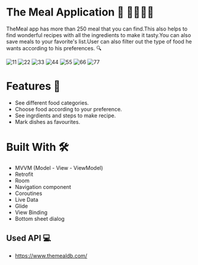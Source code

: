 
# The Meal Application 📱 🍝👨🏿‍🍳

TheMeal app has more than 250 meal that you can find.This also helps to find wonderful recipes with all the ingredients to make it tasty.You can also save meals to your favorite's list.User can also filter out the type of food he wants according to his preferences. 🔍


![11](https://user-images.githubusercontent.com/105236639/230591580-f19fcb68-317c-4525-bdec-acb53ef13589.png)
![22](https://user-images.githubusercontent.com/105236639/230591592-486864ad-609e-4e8e-9a25-9ea789b0d48f.png)
![33](https://user-images.githubusercontent.com/105236639/230591604-10f4b42b-6b89-46f1-80f6-5a120c4c9a10.png)
![44](https://user-images.githubusercontent.com/105236639/230591608-c540968f-25bb-4f49-ac6e-9bf578e672df.png)
![55](https://user-images.githubusercontent.com/105236639/230591615-0bf3ace3-85fc-4bcf-8e18-e6c8325af99b.png)
![66](https://user-images.githubusercontent.com/105236639/230591624-92e8e0a3-3376-4c1f-ade5-0dfe36bc7d3e.png)
![77](https://user-images.githubusercontent.com/105236639/230591641-bcbd3bac-ffad-4bc8-a281-9eab5030b54c.png)



# Features 👀
* See different food categories.
* Choose food according to your preference.
* See ingrdients and steps to make recipe.
* Mark dishes as favourites.

# Built With 🛠

* MVVM (Model - View - ViewModel)
* Retrofit
* Room
* Navigation component
* Coroutines 
* Live Data
* Glide 
* View Binding
* Bottom sheet dialog


## Used API 💻
* https://www.themealdb.com/

